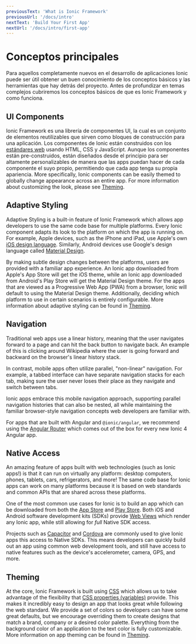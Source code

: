 ```yaml
---
previousText: 'What is Ionic Framework'
previousUrl: '/docs/intro'
nextText: 'Build Your First App'
nextUrl: '/docs/intro/first-app'
---
```


# Conceptos principales

Para aquellos completamente nuevos en el desarrollo de aplicaciones Ionic puede ser útil obtener un buen conocimiento de los conceptos básicos y las herramientas que hay detrás del proyecto. Antes de profundizar en temas complejos cubriremos los conceptos básicos de que es Ionic Framework y como funciona.

## UI Components

Ionic Framework es una librería de componentes UI, la cual es un conjunto de elementos reutilizables que sirven como bloques de construcción para una aplicación. Los componentes de Ionic están construidos con los [estándares web](/docs/faq/glossary#web-standards) usando HTML, CSS y JavaScript. Aunque los componentes están pre-construidos, están diseñados desde el principio para ser altamente personalizables de manera que las apps puedan hacer de cada componente el suyo propio, permitiendo que cada app tenga su propia apariencia. More specifically, Ionic components can be easily themed to globally change appearance across an entire app. For more information about customizing the look, please see [Theming](/docs/theming/basics).

## Adaptive Styling

Adaptive Styling is a built-in feature of Ionic Framework which allows app developers to use the same code base for multiple platforms. Every Ionic component adapts its look to the platform on which the app is running on. For example, Apple devices, such as the iPhone and iPad, use Apple's own <a href="https://www.apple.com/ios" target="_blank">iOS design language</a>. Similarly, Android devices use Google's design language called <a href="https://material.io/guidelines/" target="_blank">Material Design</a>.

By making subtle design changes between the platforms, users are provided with a familiar app experience. An Ionic app downloaded from Apple's App Store will get the iOS theme, while an Ionic app downloaded from Android's Play Store will get the Material Design theme. For the apps that are viewed as a Progressive Web App (PWA) from a browser, Ionic will default to using the Material Design theme. Additionally, deciding which platform to use in certain scenarios is entirely configurable. More information about adaptive styling can be found in [Theming](/docs/theming/basics).

## Navigation

Traditional web apps use a linear history, meaning that the user navigates forward to a page and can hit the back button to navigate back. An example of this is clicking around Wikipedia where the user is going forward and backward on the browser's linear history stack.

In contrast, mobile apps often utilize parallel, "non-linear" navigation. For example, a tabbed interface can have separate navigation stacks for each tab, making sure the user never loses their place as they navigate and switch between tabs.

Ionic apps embrace this mobile navigation approach, supporting parallel navigation histories that can also be nested, all while maintaining the familiar browser-style navigation concepts web developers are familiar with.

For apps that are built with Angular and `@ionic/angular`, we recommend using the <a href="https://angular.io/guide/router" target="_blank">Angular Router</a> which comes out of the box for every new Ionic 4 Angular app.

## Native Access

An amazing feature of apps built with web technologies (such as Ionic apps!) is that it can run on virtually any platform: desktop computers, phones, tablets, cars, refrigerators, and more! The same code base for Ionic apps can work on many platforms because it is based on web standards and common APIs that are shared across these platforms.

One of the most common use cases for Ionic is to build an app which can be downloaded from both the <a href="https://www.apple.com/ios/app-store/" target="_blank">App Store</a> and <a href="https://play.google.com/" target="_blank">Play Store</a>. Both iOS and Android software development kits (SDKs) provide [Web Views](/docs/building/webview) which render any Ionic app, while still allowing for *full* Native SDK access.

Projects such as <a href="https://capacitor.ionicframework.com/" target="_blank">Capacitor</a> and <a href="https://cordova.apache.org/" target="_blank">Cordova</a> are commonly used to give Ionic apps this access to Native SDKs. This means developers can quickly build out an app using common web development tools, and still have access to native features such as the device's accelerometer, camera, GPS, and more.

## Theming

At the core, Ionic Framework is built using <a href="https://developer.mozilla.org/en-US/docs/Web/CSS" target="_blank">CSS</a> which allows us to take advantage of the flexibility that <a href="https://developer.mozilla.org/en-US/docs/Web/CSS/Using_CSS_variables" target="_blank">CSS properties (variables)</a> provide. This makes it incredibly easy to design an app that looks great while following the web standard. We provide a set of colors so developers can have some great defaults, but we encourage overriding them to create designs that match a brand, company or a desired color palette. Everything from the background color of an application to the text color is fully customizable. More information on app theming can be found in [Theming](/docs/theming/basics).